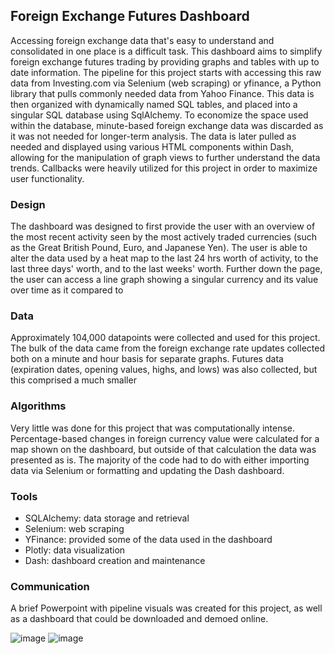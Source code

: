 ## Foreign Exchange Futures Dashboard

Accessing foreign exchange data that's easy to understand and consolidated in one place is a difficult task. This dashboard aims to simplify foreign exchange futures trading by providing graphs and tables with up to date information. The pipeline for this project starts with accessing this raw data from Investing.com via Selenium (web scraping) or yfinance, a Python library that pulls commonly needed data from Yahoo Finance. This data is then organized with dynamically named SQL tables, and placed into a singular SQL database using SqlAlchemy. To economize the space used within the database, minute-based foreign exchange data was discarded as it was not needed for longer-term analysis. The data is later pulled as needed and displayed using various HTML components within Dash, allowing for the manipulation of graph views to further understand the data trends. Callbacks were heavily utilized for this project in order to maximize user functionality. 


### Design
The dashboard was designed to first provide the user with an overview of the most recent activity seen by the most actively traded currencies (such as the Great British Pound, Euro, and Japanese Yen). The user is able to alter the data used by a heat map to the last 24 hrs worth of activity, to the last three days' worth, and to the last weeks' worth. Further down the page, the user can access a line graph showing a singular currency and its value over time as it compared to 


### Data
Approximately 104,000 datapoints were collected and used for this project. The bulk of the data came from the foreign exchange rate updates collected both on a minute and hour basis for separate graphs. Futures data (expiration dates, opening values, highs, and lows) was also collected, but this comprised a much smaller 


### Algorithms
Very little was done for this project that was computationally intense. Percentage-based changes in foreign currency value were calculated for a map shown on the dashboard, but outside of that calculation the data was presented as is. The majority of the code had to do with either importing data via Selenium or formatting and updating the Dash dashboard. 

### Tools
* SQLAlchemy: data storage and retrieval
* Selenium: web scraping
* YFinance: provided some of the data used in the dashboard
* Plotly: data visualization
* Dash: dashboard creation and maintenance


### Communication
A brief Powerpoint with pipeline visuals was created for this project, as well as a dashboard that could be downloaded and demoed online. 

![image](https://user-images.githubusercontent.com/71529189/126757134-e968e970-0dfb-4c7c-87e1-b51f79224da7.png)
![image](https://user-images.githubusercontent.com/71529189/126757191-2b2b77bf-7c23-490d-a41a-a3eed90e6441.png)
